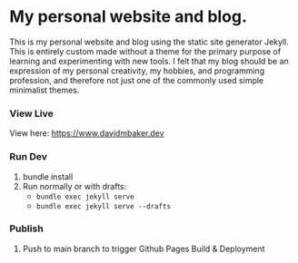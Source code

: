 # My personal website and blog.  
This is my personal website and blog using the static site generator Jekyll. This is entirely custom made without a theme for the primary purpose of learning and experimenting with new tools. I felt that my blog should be an expression of my personal creativity, my hobbies, and programming profession, and therefore not just one of the commonly used simple minimalist themes.

### View Live

View here: https://www.davidmbaker.dev

### Run Dev

1. bundle install
2. Run normally or with drafts:
    * `bundle exec jekyll serve`
    * `bundle exec jekyll serve --drafts`

### Publish
1. Push to main branch to trigger Github Pages Build & Deployment